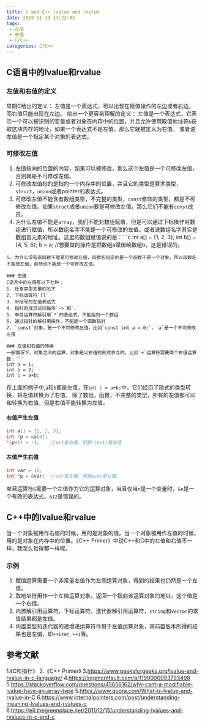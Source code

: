 ```yaml
---
title: C and C++ lvalue and rvalue
date: 2019-11-14 17:22:02
tags:
 - 左值
 - 右值
 - C/C++
categories: C/C++
---
```


## C语言中的lvalue和rvalue

### 左值和右值的定义
早期C给出的定义：
左值是一个表达式，可以出现在赋值操作的左边或者右边，而右值只能出现在左边。
给出一个更容易理解的定义：
左值是一个表达式，它表示一个可以被识别的变量或者对象在内存中的位置，并且允许使用取值地址符`&`获取这块内存的地址，如果一个表达式不是左值，那么它就被定义为右值。
或者说
左值是一个指定某个对象的表达式。

### 可修改左值
1. 左值指向的位置的内容，如果可以被修改，那么这个左值是一个可修改左值，否则就是不可修改左值。
2. 可修改左值指的是指向一个内存中的位置，并且它的类型是算术类型，`struct`，`union`或者pointer的表达式。
3. 可修改左值不能含有数组类型，不完整的类型，`const`修饰的类型，都是不可修改左值。如果`struct`或者`union`要是可修改左值，那么它们不能有`const`成员。
4. 为什么左值不能是`array`，我们不能对数组赋值，但是可以通过下标操作对数组进行赋值，所以数组名字不能是一个可修改的左值。或者说数组名字其实是数组首元素的地址。这里的数组赋值说的是：```c
int a[] = {1, 2, 3};
int b[] = {4, 5, 6};
b = a;  //想要做的操作是把数组a赋值给数组b，这是错误的。
```
5. 为什么没有说函数不能是可修改左值，函数名指定的是一个函数不是一个对象，所以函数名不能是左值，自然也不能是一个可修改左值。

### 左值
C语言中的左值有以下七种：
1. 任意类型变量的名字
2. 下标运算符`[]`
3. 带括号的左值表达式
4. 指针的成员访问操作`->`和`.`
5. 单目运算符解引用`*`的表达式，不能指向一个数组
6. 通过指针的解引用操作，不能是一个函数指针
7. `const`对象，是一个不可修改左值，比如`const int a = 0;`，`a`是一个不可修改左值

### 左值和右值的转换
一般情况下，对象之间的运算，对象是以右值的形式参与的。比如`+`运算符需要两个右值运算数：```
int a = 1;
int b = 2;
int c = a+b;
```
在上面的例子中,`a`和`b`都是左值，在`int c = a+b;`中，它们经历了隐式的类型转换，将左值转换为了右值。
除了数组，函数，不完整的类型，所有的左值都可以和转换为右值，但是右值不能转换为左值。

#### 右值产生左值
``` c
int a[] = {1, 2, 3};
int *p = &a[0];
*(p+1) = -1;    //p+1是右值，但是*(p+1)是左值
```

#### 左值产生右值
``` c
int var = 10;
int *p = &var;  //var是左值，但是&var是右值。
```
单目运算符`&`需要一个左值作为它的运算对象，当且仅当`n`是一个变量时，`&n`是一个有效的表达式，`&12`是错误的。


## C++中的lvalue和rvalue
当一个对象被用作右值的时候，用的是对象的值。当一个对象被用作左值的时候，用的是对象在内存中的位置。《C++ Primer》中说C++和C中的左值和右值不一样，我怎么觉得都一样呢。

### 示例
1. 赋值运算需要一个非常量左值作为左侧运算对象，得到的结果也仍然是一个左值。
2. 取地址符用作一个左值运算对象，返回一个指向该运算对象的地址，这个值是一个右值。
3. 内置解引用运算符，下标运算符，迭代器解引用运算符，`string`和`vector`的求值结果都是左值。
4. 内置类型和迭代器的递增递运算符作用于左值运算对象，其前置版本所得的结果也是左值，即`++iter`, `++i`等。

## 参考文献
1.《C和指针》
2.《C++ Primer》
3.https://www.geeksforgeeks.org/lvalue-and-rvalue-in-c-language/
4.https://segmentfault.com/a/1190000003793498
5.https://stackoverflow.com/questions/45656162/why-cant-a-modifiable-lvalue-have-an-array-type
5.https://www.quora.com/What-is-lvalue-and-rvalue-in-C
6.https://www.internalpointers.com/post/understanding-meaning-lvalues-and-rvalues-c
6.https://eli.thegreenplace.net/2011/12/15/understanding-lvalues-and-rvalues-in-c-and-c
